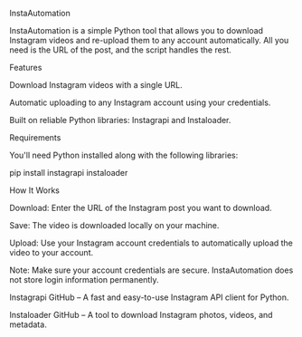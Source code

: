InstaAutomation

InstaAutomation is a simple Python tool that allows you to download Instagram videos and re-upload them to any account automatically. All you need is the URL of the post, and the script handles the rest.

Features

Download Instagram videos with a single URL.

Automatic uploading to any Instagram account using your credentials.

Built on reliable Python libraries: Instagrapi and Instaloader.

Requirements

You'll need Python installed along with the following libraries:

pip install instagrapi instaloader

How It Works

Download: Enter the URL of the Instagram post you want to download.

Save: The video is downloaded locally on your machine.

Upload: Use your Instagram account credentials to automatically upload the video to your account.

Note: Make sure your account credentials are secure. InstaAutomation does not store login information permanently.

Instagrapi GitHub
 – A fast and easy-to-use Instagram API client for Python.

Instaloader GitHub
 – A tool to download Instagram photos, videos, and metadata.
